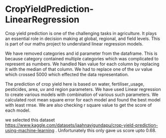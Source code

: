 # CropYieldPrediction-LinearRegression


Crop yield prediction is one of the challenging tasks in agriculture. It plays an essential role in decision making at global, regional, and field levels. This is part of our maths project to understand linear regression models.  
  
We have removed categories and id parameter from the dataframe. This is because category contained multiple categories which was complicated to represent as numbers. We handled Nan value for each column by replacing it with the median of that column. We had to replace one of the uv value which crossed 5000 which effected the data representation.
  
The prediction of crop yield here is based on water, fertiliser_usage, pesticides, area, uv and region parameters. We have used Linear regression to create various models with combination of various such parameters. We calculated root mean square error for each model and found the best model with least rmse. We are also checking r square value to get the score of each model.  
  
we selected this dataset https://www.kaggle.com/datasets/jaahnavigundapu/crop-yield-prediction-using-machine-learning . Unfortunately this only gave us score upto 0.68. 